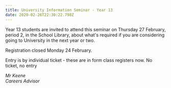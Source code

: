 ```yaml
---
title: University Information Seminar - Year 13
date: 2020-02-26T22:30:22.798Z
---
```

Year 13 students are invited to attend this seminar on Thursday 27 February, period 2, in the School Library, about what's required if you are considering going to University in the next year or two.  

Registration closed Monday 24 February.

Entry is by individual ticket - these are in form class registers now. No ticket, no entry

*Mr Keene*  
*Careers Advisor*
